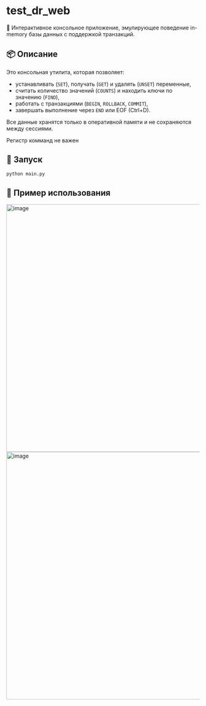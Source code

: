 # test_dr_web

🧠 Интерактивное консольное приложение, эмулирующее поведение in-memory базы данных с поддержкой транзакций.

## 📦 Описание

Это консольная утилита, которая позволяет:
- устанавливать (`SET`), получать (`GET`) и удалять (`UNSET`) переменные,
- считать количество значений (`COUNTS`) и находить ключи по значению (`FIND`),
- работать с транзакциями (`BEGIN`, `ROLLBACK`, `COMMIT`),
- завершать выполнение через `END` или EOF (Ctrl+D).

Все данные хранятся только в оперативной памяти и не сохраняются между сессиями.

Регистр комманд не важен

## 🚀 Запуск

```bash
python main.py
```

## 🧪 Пример использования

<img width="646" alt="image" src="https://github.com/user-attachments/assets/bb0e20f1-7018-4f32-bf0b-0dfdefda66d0" />


<img width="646" alt="image" src="https://github.com/user-attachments/assets/295caf1b-a725-40a2-b4b4-b5dc4a4b90a8" />
